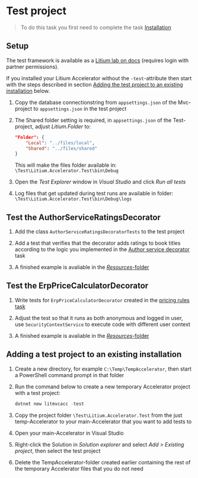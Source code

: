 # Test project

> To do this task you first need to complete the task [Installation](../Installation)

## Setup

The test framework is available as a [Litium lab on docs](https://docs.litium.com/partner/litium-labs/test-framework-for-litium-accelerator) (requires login with partner permissions).

If you installed your Litium Accelerator without the `-test`-attribute then start with the steps described in section [Adding the test project to an existing installation](#adding-the-test-project-to-an-existing-installation) below.

1. Copy the database connectionstring from `appsettings.json` of the Mvc-project to `appsettings.json` in the test project

1. The Shared folder setting is required, in `appsettings.json` of the Test-project, adjust _Litium.Folder_ to:

    ```JSON
    "Folder": {
        "Local": "../files/local",
        "Shared": "../files/shared"
    }
    ```

    This will make the files folder available in: `\Test\Litium.Accelerator.Test\bin\Debug`

1. Open the _Test Explorer_ window in _Visual Studio_ and click _Run all tests_

1. Log files that get updated during test runs are available in folder: `\Test\Litium.Accelerator.Test\bin\Debug\logs`

## Test the AuthorServiceRatingsDecorator

1. Add the class `AuthorServiceRatingsDecoratorTests` to the test project

1. Add a test that verifies that the decorator adds ratings to book titles according to the logic you implemented in the [Author service decorator](../Author%20service%20decorator) task

1. A finished example is avaliable in the [_Resources_-folder](Resources/AuthorServiceRatingsDecoratorTests.cs)

## Test the ErpPriceCalculatorDecorator

1. Write tests for `ErpPriceCalculatorDecorator` created in the [pricing rules task](../Pricing%20rules)

1. Adjust the test so that it runs as both anonymous and logged in user, use `SecurityContextService` to execute code with different user context

1. A finished example is avaliable in the [_Resources_-folder](Resources/ErpPriceCalculatorDecoratorTests.cs)

## Adding a test project to an existing installation

1. Create a new directory, for example `C:\Temp\TempAccelerator`, then start a PowerShell command prompt in that folder

1. Run the command below to create a new temporary Accelerator project with a test project:

    ```PowerShell
    dotnet new litmvcacc -test
    ```

1. Copy the project folder `\Test\Litium.Accelerator.Test` from the just temp-Accelerator to your main-Accelerator that you want to add tests to

1. Open your main-Accelerator in Visual Studio

1. Right-click the Solution in _Solution explorer_ and select _Add > Existing project_, then select the test project

1. Delete the TempAccelerator-folder created earlier containing the rest of the temporary Accelerator files that you do not need
